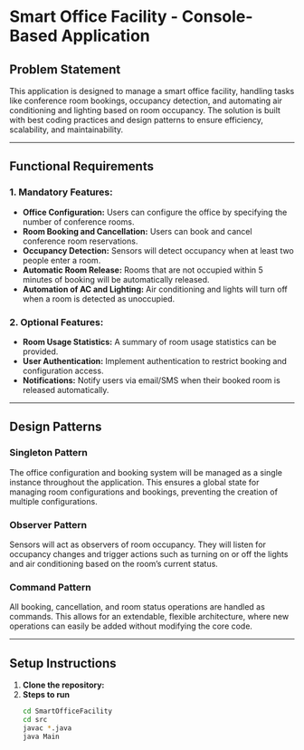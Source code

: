 # Smart Office Facility - Console-Based Application

## Problem Statement
This application is designed to manage a smart office facility, handling tasks like conference room bookings, occupancy detection, and automating air conditioning and lighting based on room occupancy. The solution is built with best coding practices and design patterns to ensure efficiency, scalability, and maintainability.

---

## Functional Requirements

### 1. Mandatory Features:
- **Office Configuration:**
  Users can configure the office by specifying the number of conference rooms.
- **Room Booking and Cancellation:**
  Users can book and cancel conference room reservations.
- **Occupancy Detection:**
  Sensors will detect occupancy when at least two people enter a room.
- **Automatic Room Release:**
  Rooms that are not occupied within 5 minutes of booking will be automatically released.
- **Automation of AC and Lighting:**
  Air conditioning and lights will turn off when a room is detected as unoccupied.

### 2. Optional Features:
- **Room Usage Statistics:**
  A summary of room usage statistics can be provided.
- **User Authentication:**
  Implement authentication to restrict booking and configuration access.
- **Notifications:**
  Notify users via email/SMS when their booked room is released automatically.

---

## Design Patterns

### Singleton Pattern
The office configuration and booking system will be managed as a single instance throughout the application. This ensures a global state for managing room configurations and bookings, preventing the creation of multiple configurations.

### Observer Pattern
Sensors will act as observers of room occupancy. They will listen for occupancy changes and trigger actions such as turning on or off the lights and air conditioning based on the room’s current status.

### Command Pattern
All booking, cancellation, and room status operations are handled as commands. This allows for an extendable, flexible architecture, where new operations can easily be added without modifying the core code.

---

## Setup Instructions

1. **Clone the repository:**
2. **Steps to run**
   ```bash
   cd SmartOfficeFacility
   cd src
   javac *.java
   java Main

